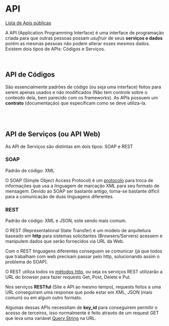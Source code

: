 # API

[Lista de Apis públicas](https://github.com/toddmotto/public-apis) <br>

A API (Application Programming Interface) é uma interface de programação criada para que outras pessoas possam *usufruir* de seus **serviços e dados** porém as mesmas pessoas não podem alterar esses mesmos dados. Existem dois tipos de APIs: Códigos e Serviços.

<br>

## API de Códigos

São essencialmente padrões de código (ou seja uma interface) feitos para serem apenas usados e não modificados (Não tem controle sobre o conteúdo dela, bem parecido com os frameworks). As APIs possuem um **contrato** (documentação) que especificam como se deve utiliza-la.

<br><br>

## API de Serviços (ou API Web)

As API de Serviços são distintas em dois tipos: SOAP e REST 

### SOAP

Padrão de código: XML <br>

O SOAP (Simple Object Access Protocol) é um [protocolo](https://github.com/JoaoSodre/Programacao/blob/master/Aplica%C3%A7%C3%B5es%20Back-End.md#como-que-fazem-isso-protocols) para troca de informações que usa a linguagem de marcação XML para seu formato de mensagem. Devido ao SOAP ser bastante antigo, torna-se bastante díficil para a comunicação de duas línguagens diferentes.

### REST

Padrão de código: XML e JSON, este sendo mais comum. <br>

O REST (Representational State Transfer) é um modelo de arquitetura baseado em **http** para sistemas solicitantes (Browsers/Servers) acessem e manipulem dados que serão fornecidos via URL da Web.

Com o REST línguagens diferentes conseguem se comunicar (já que todos que trabalham com web precisam passar pelo http, solucionando assim o problema do SOAP).

O REST utiliza todos os [métodos http](https://github.com/JoaoSodre/Programacao/blob/master/Aplica%C3%A7%C3%B5es%20Back-End.md#m%C3%A9todos-do-protocolo-http), ou seja os serviços REST utilizarão a URL do browser para fazer requests Get, Post, Delete e Put.

Nos serviços **RESTful** (Site e API ao mesmo tempo), requests feitos a uma URL conseguiram uma response que pode estar em XML, JSON (mais comum) ou em algum outro formato.

Algumas dessas APIs necessitam de **key_id** para conseguirem permitir o acesso de terceiros, isso normalmente é feito através de um request GET que leva uma variável [Query String](https://github.com/JoaoSodre/Programacao/blob/master/Aplica%C3%A7%C3%B5es%20Back-End.md#m%C3%A9todos-do-protocolo-http) na URL.